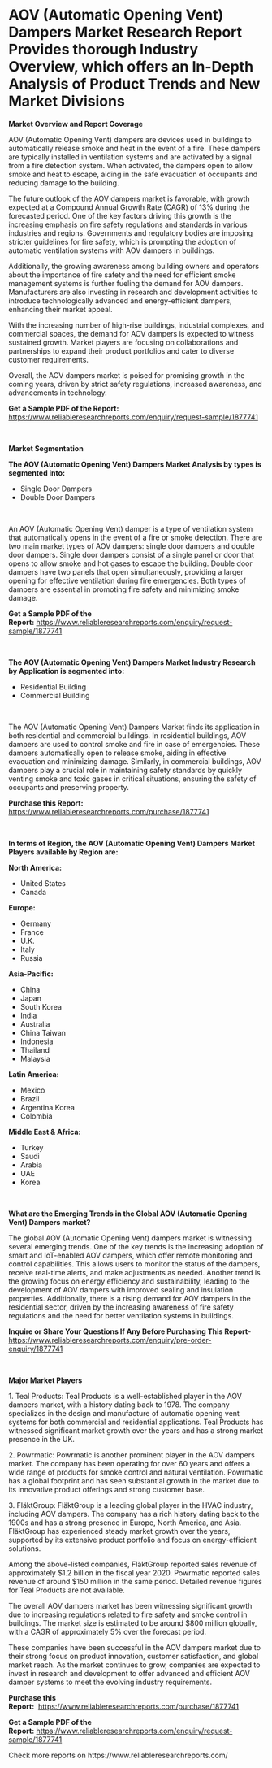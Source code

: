 <p><h1>AOV (Automatic Opening Vent) Dampers Market Research Report Provides thorough Industry Overview, which offers an In-Depth Analysis of Product Trends and New Market Divisions</h1></p><p><strong>Market Overview and Report Coverage</strong></p>
<p><p>AOV (Automatic Opening Vent) dampers are devices used in buildings to automatically release smoke and heat in the event of a fire. These dampers are typically installed in ventilation systems and are activated by a signal from a fire detection system. When activated, the dampers open to allow smoke and heat to escape, aiding in the safe evacuation of occupants and reducing damage to the building.</p><p>The future outlook of the AOV dampers market is favorable, with growth expected at a Compound Annual Growth Rate (CAGR) of 13% during the forecasted period. One of the key factors driving this growth is the increasing emphasis on fire safety regulations and standards in various industries and regions. Governments and regulatory bodies are imposing stricter guidelines for fire safety, which is prompting the adoption of automatic ventilation systems with AOV dampers in buildings.</p><p>Additionally, the growing awareness among building owners and operators about the importance of fire safety and the need for efficient smoke management systems is further fueling the demand for AOV dampers. Manufacturers are also investing in research and development activities to introduce technologically advanced and energy-efficient dampers, enhancing their market appeal.</p><p>With the increasing number of high-rise buildings, industrial complexes, and commercial spaces, the demand for AOV dampers is expected to witness sustained growth. Market players are focusing on collaborations and partnerships to expand their product portfolios and cater to diverse customer requirements.</p><p>Overall, the AOV dampers market is poised for promising growth in the coming years, driven by strict safety regulations, increased awareness, and advancements in technology.</p></p>
<p><strong>Get a Sample PDF of the Report:</strong> <a href="https://www.reliableresearchreports.com/enquiry/request-sample/1877741">https://www.reliableresearchreports.com/enquiry/request-sample/1877741</a></p>
<p>&nbsp;</p>
<p><strong>Market Segmentation</strong></p>
<p><strong>The AOV (Automatic Opening Vent) Dampers Market Analysis by types is segmented into:</strong></p>
<p><ul><li>Single Door Dampers</li><li>Double Door Dampers</li></ul></p>
<p>&nbsp;</p>
<p><p>An AOV (Automatic Opening Vent) damper is a type of ventilation system that automatically opens in the event of a fire or smoke detection. There are two main market types of AOV dampers: single door dampers and double door dampers. Single door dampers consist of a single panel or door that opens to allow smoke and hot gases to escape the building. Double door dampers have two panels that open simultaneously, providing a larger opening for effective ventilation during fire emergencies. Both types of dampers are essential in promoting fire safety and minimizing smoke damage.</p></p>
<p><strong>Get a Sample PDF of the Report:</strong>&nbsp;<a href="https://www.reliableresearchreports.com/enquiry/request-sample/1877741">https://www.reliableresearchreports.com/enquiry/request-sample/1877741</a></p>
<p>&nbsp;</p>
<p><strong>The AOV (Automatic Opening Vent) Dampers Market Industry Research by Application is segmented into:</strong></p>
<p><ul><li>Residential Building</li><li>Commercial Building</li></ul></p>
<p>&nbsp;</p>
<p><p>The AOV (Automatic Opening Vent) Dampers Market finds its application in both residential and commercial buildings. In residential buildings, AOV dampers are used to control smoke and fire in case of emergencies. These dampers automatically open to release smoke, aiding in effective evacuation and minimizing damage. Similarly, in commercial buildings, AOV dampers play a crucial role in maintaining safety standards by quickly venting smoke and toxic gases in critical situations, ensuring the safety of occupants and preserving property.</p></p>
<p><strong>Purchase this Report:</strong>&nbsp; <a href="https://www.reliableresearchreports.com/purchase/1877741">https://www.reliableresearchreports.com/purchase/1877741</a></p>
<p>&nbsp;</p>
<p><strong>In terms of Region, the AOV (Automatic Opening Vent) Dampers Market Players available by Region are:</strong></p>
<p>
    <p> <strong> North America: </strong>
        <ul>
            <li>United States</li>
            <li>Canada</li>
        </ul>
        </p> 
    <p> <strong> Europe: </strong>
        <ul>
            <li>Germany</li>
            <li>France</li>
            <li>U.K.</li>
            <li>Italy</li>
            <li>Russia</li>
        </ul>
        </p> 
    <p> <strong> Asia-Pacific: </strong>
        <ul>
            <li>China</li>
            <li>Japan</li>
            <li>South Korea</li>
            <li>India</li>
            <li>Australia</li>
            <li>China Taiwan</li>
            <li>Indonesia</li>
            <li>Thailand</li>
            <li>Malaysia</li>
        </ul>
        </p> 
    <p> <strong> Latin America: </strong>
        <ul>
            <li>Mexico</li>
            <li>Brazil</li>
            <li>Argentina Korea</li>
            <li>Colombia</li>
        </ul>
        </p> 
    <p> <strong> Middle East & Africa: </strong>
        <ul>
            <li>Turkey</li>
            <li>Saudi</li>
            <li>Arabia</li>
            <li>UAE</li>
            <li>Korea</li>
        </ul>
    </p>
    </p>
<p>&nbsp;</p>
<p><strong>What are the Emerging Trends in the Global AOV (Automatic Opening Vent) Dampers market?</strong></p>
<p><p>The global AOV (Automatic Opening Vent) dampers market is witnessing several emerging trends. One of the key trends is the increasing adoption of smart and IoT-enabled AOV dampers, which offer remote monitoring and control capabilities. This allows users to monitor the status of the dampers, receive real-time alerts, and make adjustments as needed. Another trend is the growing focus on energy efficiency and sustainability, leading to the development of AOV dampers with improved sealing and insulation properties. Additionally, there is a rising demand for AOV dampers in the residential sector, driven by the increasing awareness of fire safety regulations and the need for better ventilation systems in buildings.</p></p>
<p><strong>Inquire or Share Your Questions If Any Before Purchasing This Report</strong>- <a href="https://www.reliableresearchreports.com/enquiry/pre-order-enquiry/1877741">https://www.reliableresearchreports.com/enquiry/pre-order-enquiry/1877741</a></p>
<p>&nbsp;</p>
<p><strong>Major Market Players</strong></p>
<p><p>1. Teal Products: Teal Products is a well-established player in the AOV dampers market, with a history dating back to 1978. The company specializes in the design and manufacture of automatic opening vent systems for both commercial and residential applications. Teal Products has witnessed significant market growth over the years and has a strong market presence in the UK.</p><p>2. Powrmatic: Powrmatic is another prominent player in the AOV dampers market. The company has been operating for over 60 years and offers a wide range of products for smoke control and natural ventilation. Powrmatic has a global footprint and has seen substantial growth in the market due to its innovative product offerings and strong customer base.</p><p>3. FläktGroup: FläktGroup is a leading global player in the HVAC industry, including AOV dampers. The company has a rich history dating back to the 1900s and has a strong presence in Europe, North America, and Asia. FläktGroup has experienced steady market growth over the years, supported by its extensive product portfolio and focus on energy-efficient solutions.</p><p>Among the above-listed companies, FläktGroup reported sales revenue of approximately $1.2 billion in the fiscal year 2020. Powrmatic reported sales revenue of around $150 million in the same period. Detailed revenue figures for Teal Products are not available.</p><p>The overall AOV dampers market has been witnessing significant growth due to increasing regulations related to fire safety and smoke control in buildings. The market size is estimated to be around $800 million globally, with a CAGR of approximately 5% over the forecast period.</p><p>These companies have been successful in the AOV dampers market due to their strong focus on product innovation, customer satisfaction, and global market reach. As the market continues to grow, companies are expected to invest in research and development to offer advanced and efficient AOV damper systems to meet the evolving industry requirements.</p></p>
<p><strong>Purchase this Report:</strong>&nbsp;&nbsp;<a href="https://www.reliableresearchreports.com/purchase/1877741">https://www.reliableresearchreports.com/purchase/1877741</a></p>
<p></p>
<p><strong>Get a Sample PDF of the Report:</strong>&nbsp;<a href="https://www.reliableresearchreports.com/enquiry/request-sample/1877741">https://www.reliableresearchreports.com/enquiry/request-sample/1877741</a></p>
<p>Check more reports on https://www.reliableresearchreports.com/</p>